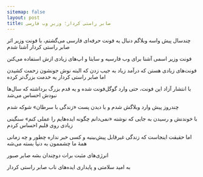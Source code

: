 ```yaml
---
sitemap: false
layout: post
title: صابر راستی کردار؛ وزیرِ وب فارسی
---
```


چندسال پیش واسه وبلاگم دنبال یه فونت حرفه‌ای فارسی می‌گشتم، با فونت وزیر اثر صابر راستی کردار آشنا شدم

فونت وزیر اسمی آشنا برای وب فارسیه و سایتا و اپ‌های زیادی ازش استفاده می‌کنن

فونت‌های زیادی هستن که درآمد زیاد به جیب زدن که البته نوش جونشون زحمت کشیدن اما صابر راستی کردار یه خدمت بزرگ‌تر کرده

با انتشار آزاد این فونت، حتی وارد گوگل‌فونت شده و یه قدم بزرگ برداشته که سال‌ها نبودش احساس می‌شد

چندروز پیش وارد وبلاگش شدم و با دیدن پست «زندگی با سرطان» شوکه شدم

با خوندنش و رسیدن به جایی که نوشته «نمی‌دانم چگونه ایده‌هایم را عملی کنم» سنگینی زیادی روی قلبم احساس کردم

اما حقیقت اینجاست که زندگی غیرقابل پیش‌بینیه و کسی خبر نداره چطور و چه زمانی همهٔ ما چشممون به دنیا بسته می‌شه

انرژی‌های مثبت برات دوچندان بشه صابر صبور

به امید سلامتی و پایداری ایده‌های ناب صابر راستی کردار
